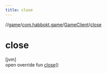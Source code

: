 ```yaml
---
title: close
---
```

//[game](../../../index.html)/[com.habbokt.game](../index.html)/[GameClient](index.html)/[close](close.html)



# close



[jvm]\
open override fun [close](close.html)()





